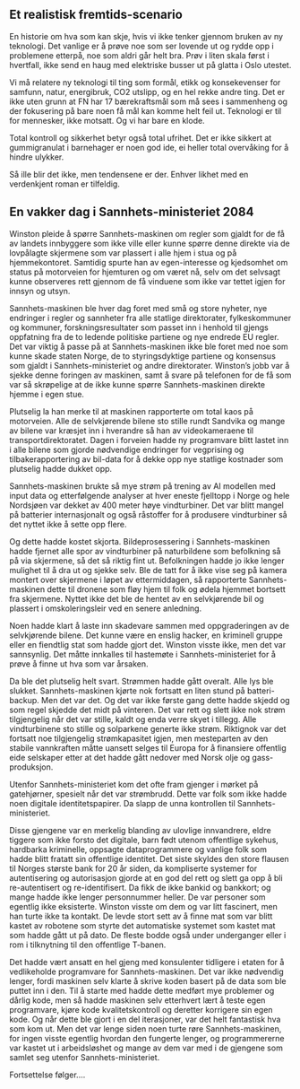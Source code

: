 ## Et realistisk fremtids-scenario

En historie om hva som kan skje, hvis vi ikke tenker gjennom bruken av ny teknologi. 
Det vanlige er å prøve noe som ser lovende ut og rydde opp i problemene etterpå, noe som aldri går helt bra.
Prøv i liten skala først i hvertfall, ikke send en haug med elektriske busser ut på glatta i Oslo utestet.  

Vi må relatere ny teknologi til ting som formål, etikk og konsekevenser for samfunn, natur, energibruk, 
CO2 utslipp, og en hel rekke andre ting. Det er ikke uten grunn at FN har 17 bærekraftsmål
som må sees i sammenheng og der fokusering på bare noen få mål kan komme helt feil ut.
Teknologi er til for mennesker, ikke motsatt. Og vi har bare en klode.  

Total kontroll og sikkerhet betyr også total ufrihet.
Det er ikke sikkert at gummigranulat i barnehager er noen god ide, 
ei heller total overvåking for å hindre ulykker.

Så ille blir det ikke, men tendensene er der. Enhver likhet med en verdenkjent roman er tilfeldig.

## En  vakker dag i Sannhets-ministeriet 2084

Winston pleide å spørre Sannhets-maskinen om regler som gjaldt for de få av landets innbyggere som ikke ville eller 
kunne spørre denne direkte via de lovpålagte skjermene som var plassert i alle hjem i stua og på hjemmekontoret. 
Samtidig spurte han av egen-interesse og kjedsomhet om status på motorveien for hjemturen og om været nå, 
selv om det selvsagt kunne observeres rett gjennom de få vinduene som ikke var tettet igjen for innsyn og utsyn.

Sannhets-maskinen ble hver dag foret med små og store nyheter, 
nye endringer i regler og sannheter fra alle statlige direktorater, 
fylkeskommuner og kommuner, forskningsresultater som passet inn i henhold til gjengs oppfatning 
fra de to ledende politiske partiene og nye endrede EU regler. 
Det var viktig å passe på at Sannhets-maskinen ikke ble foret med noe som kunne skade staten Norge, 
de to styringsdyktige partiene og konsensus som gjaldt i Sannhets-ministeriet og andre direktorater. 
Winston’s jobb var å sjekke denne foringen av maskinen, 
samt å svare på telefonen for de få som var så skrøpelige at de ikke kunne spørre Sannhets-maskinen 
direkte hjemme i egen stue.

Plutselig la han merke til at maskinen rapporterte om total kaos på motorveien. 
Alle de selvkjørende bilene sto stille rundt Sandvika og mange av bilene var kræsjet inn i hverandre 
så han av videokameraene til transportdirektoratet.
Dagen i forveien hadde ny programvare blitt lastet inn i alle bilene som gjorde nødvendige endringer 
for vegprising og tilbakerapportering av bil-data for å dekke opp nye statlige kostnader som plutselig hadde dukket opp.

Sannhets-maskinen brukte så mye strøm på trening av AI modellen med input data og etterfølgende analyser 
at hver eneste fjelltopp i Norge og hele Nordsjøen var dekket av 400 meter høye vindturbiner.
Det var blitt mangel på batterier internasjonalt og også råstoffer for å produsere vindturbiner 
så det nyttet ikke å sette opp flere.

Og dette hadde kostet skjorta. 
Bildeprosessering i Sannhets-maskinen hadde fjernet alle spor av vindturbiner på naturbildene 
som befolkning så på via skjermene, så det så riktig fint ut. 
Befolkningen hadde jo ikke lenger mulighet til å dra ut og sjekke selv. 
Ble de tatt for å ikke vise seg på kamera montert over skjermene i løpet av ettermiddagen, 
så rapporterte Sannhets-maskinen dette til dronene som fløy hjem til folk og ødela hjemmet bortsett fra skjermene.
Nyttet ikke det ble de hentet av en selvkjørende bil og plassert i omskoleringsleir ved en senere anledning.

Noen hadde klart å laste inn skadevare sammen med oppgraderingen av de selvkjørende bilene.
Det kunne være en enslig hacker, en kriminell gruppe eller en fiendtlig stat som hadde gjort det.
Winston visste ikke, men det var sannsynlig. 
Det måtte innkalles til hastemøte i Sannhets-ministeriet for å prøve å finne ut hva som var årsaken.

Da ble det plutselig helt svart.  Strømmen hadde gått overalt. Alle lys ble slukket. 
Sannhets-maskinen kjørte nok fortsatt en liten stund på batteri-backup. 
Men det var det. Og det var ikke første gang dette hadde skjedd og som regel skjedde det midt på vinteren. 
Det var rett og slett ikke nok strøm tilgjengelig når det var stille, kaldt og enda verre skyet i tillegg. 
Alle vindturbinene sto stille og solparkene generte ikke strøm.
Riktignok var det fortsatt noe tilgjengelig strømkapasitet igjen, men mesteparten av 
den stabile vannkraften måtte uansett selges til Europa for å finansiere offentlig eide selskaper etter at det hadde
gått nedover med Norsk olje og gass-produksjon.

Utenfor Sannhets-ministeriet kom det ofte fram gjenger i mørket på gatehjørner, spesielt når det var strømbrudd. 
Dette var folk som ikke hadde noen digitale identitetspapirer. 
Da slapp de unna kontrollen til Sannhets-ministeriet.  

Disse gjengene var en merkelig blanding av ulovlige innvandrere, 
eldre tiggere som ikke forsto det digitale, barn født utenom offentlige sykehus, 
hardbarka kriminelle, oppsagte dataprogrammere og vanlige folk som hadde blitt fratatt sin offentlige identitet. 
Det siste skyldes den store flausen til Norges største bank for 20 år siden, 
da kompliserte systemer for autentisering og autorisasjon gjorde at en god del rett og slett ga opp å bli 
re-autentisert og re-identifisert. Da fikk de ikke bankid og bankkort; og mange hadde ikke lenger personnummer heller. 
De var personer som egentlig ikke eksisterte. 
Winston visste om dem og var litt fascinert, men han turte ikke ta kontakt. 
De levde stort sett av å finne mat som var blitt kastet av robotene som styrte det automatiske systemet
som kastet mat som hadde gått ut på dato.
De fleste bodde også under underganger eller i rom i tilknytning til den offentlige T-banen.

Det hadde vært ansatt en hel gjeng med konsulenter tidligere i etaten for å vedlikeholde programvare for Sannhets-maskinen. 
Det var ikke nødvendig lenger, fordi maskinen selv klarte å skrive koden basert på de data som ble puttet inn i den. 
Til å starte med hadde dette medført mye problemer og dårlig kode, 
men så hadde maskinen selv etterhvert lært å teste egen programvare, 
kjøre kode kvalitetskontroll og deretter korrigere sin egen kode. 
Og når dette ble gjort i en del iterasjoner, var det helt fantastisk hva som kom ut.
Men det var lenge siden noen turte røre Sannhets-maskinen, 
for ingen visste egentlig hvordan den fungerte lenger, 
og programmererne var kastet ut i arbeidsløshet og mange av dem var med i de gjengene som samlet seg utenfor Sannhets-ministeriet.

Fortsettelse følger....
